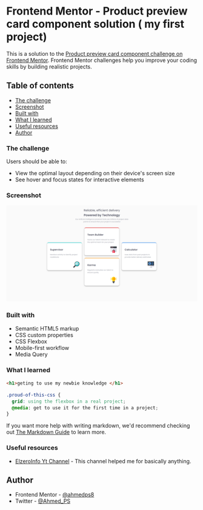 # Frontend Mentor - Product preview card component solution ( my first project)

This is a solution to the [Product preview card component challenge on Frontend Mentor](https://www.frontendmentor.io/challenges/product-preview-card-component-GO7UmttRfa). Frontend Mentor challenges help you improve your coding skills by building realistic projects. 

## Table of contents

  - [The challenge](#the-challenge)
  - [Screenshot](#screenshot)
  - [Built with](#built-with)
  - [What I learned](#what-i-learned)
  - [Useful resources](#useful-resources)
- [Author](#author)



### The challenge

Users should be able to:

- View the optimal layout depending on their device's screen size
- See hover and focus states for interactive elements

### Screenshot

![Screenshot](https://raw.githubusercontent.com/ahmedps8/second-project/main/design/second%20project.png)




### Built with

- Semantic HTML5 markup
- CSS custom properties
- CSS Flexbox
- Mobile-first workflow
- Media Query


### What I learned


```html
<h1>geting to use my newbie knowledge </h1>
```
```css
.proud-of-this-css {
  grid: using the flexbox in a real project;
  @media: get to use it for the first time in a project;
}
```

If you want more help with writing markdown, we'd recommend checking out [The Markdown Guide](https://www.markdownguide.org/) to learn more.



### Useful resources

- [ElzeroInfo Yt Channel](https://www.youtube.com/c/ElzeroInfo) - This channel helped me for basically anything.



## Author

- Frontend Mentor - [@ahmedps8]([https://www.frontendmentor.io/profile/ahmedps8])
- Twitter - [@Ahmed_PS]([[https://www.twitter.com/Ahmed_PS])
